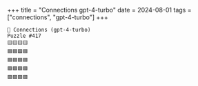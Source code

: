 +++
title = "Connections gpt-4-turbo"
date = 2024-08-01
tags = ["connections", "gpt-4-turbo"]
+++

```text
🤖 Connections (gpt-4-turbo) 
Puzzle #417
🟨🟨🟨🟨
🟦🟦🟩🟦
🟦🟦🟦🟦
🟩🟩🟩🟩
🟪🟪🟪🟪
```
